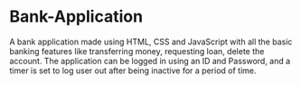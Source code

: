 # Bank-Application
A bank application made using HTML, CSS and JavaScript with all the basic banking features like transferring money, requesting loan, delete the account. The application can be logged in using an ID and Password, and a timer is set to log user out after being inactive for a period of time.
